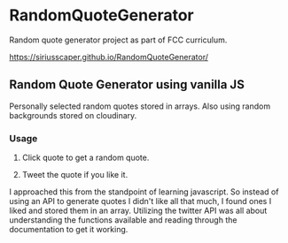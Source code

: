 # RandomQuoteGenerator
Random quote generator project as part of FCC curriculum.

https://siriusscaper.github.io/RandomQuoteGenerator/

## Random Quote Generator using vanilla JS

Personally selected random quotes stored in arrays. Also using random backgrounds stored on cloudinary.


### Usage

1. Click quote to get a random quote.

2. Tweet the quote if you like it.


I approached this from the standpoint of learning javascript. 
So instead of using an API to generate quotes I didn't like all that much, I found ones I liked and stored them in an array.
Utilizing the twitter API was all about understanding the functions available and reading through the documentation to get it working.
